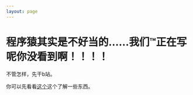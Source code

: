 ```yaml
---
layout: page
---
```


# 程序猿其实是不好当的……我们™正在写呢你没看到啊！！！！

不管怎样，先干b站。

你可以先看看[这个](http://wiki.esu.im/%E5%BE%90%E9%80%B8)这个了解一些东西。